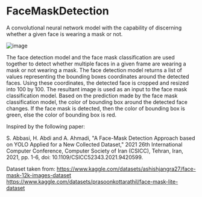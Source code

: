 # FaceMaskDetection
A convolutional neural network model with the capability of discerning whether a given face is wearing a mask or not.

![image](https://user-images.githubusercontent.com/111015445/219254097-32101f77-1280-48e2-99d7-12a6c257f18b.png)

The face detection model and the face mask classification are used together to detect whether multiple faces in a given frame are wearing a mask or not wearing a mask. The face detection model returns a list of values representing the bounding boxes coordinates around the detected faces. Using these coordinates, the detected face is cropped and resized into 100 by 100. The resultant image is used as an input to the face mask classification model. Based on the prediction made by the face mask classification model, the color of bounding box around the detected face changes. If the face mask is detected, then the color of bounding box is green, else the color of bounding box is red.

Inspired by the following paper:

S. Abbasi, H. Abdi and A. Ahmadi, "A Face-Mask Detection Approach based on YOLO Applied for a New Collected Dataset," 2021 26th International Computer Conference, Computer Society of Iran (CSICC), Tehran, Iran, 2021, pp. 1-6, doi: 10.1109/CSICC52343.2021.9420599.

Dataset taken from:
https://www.kaggle.com/datasets/ashishjangra27/face-mask-12k-images-dataset
https://www.kaggle.com/datasets/prasoonkottarathil/face-mask-lite-dataset

